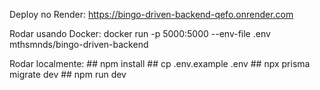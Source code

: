 Deploy no Render: https://bingo-driven-backend-qefo.onrender.com


Rodar usando Docker: docker run -p 5000:5000 --env-file .env mthsmnds/bingo-driven-backend

Rodar localmente:
    ## npm install
    ## cp .env.example .env
    ## npx prisma migrate dev
    ## npm run dev